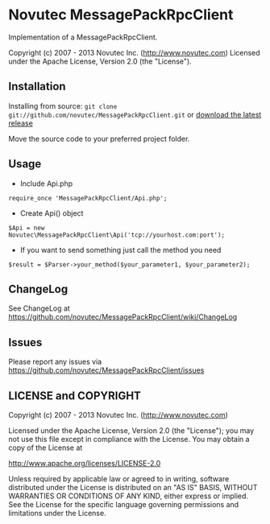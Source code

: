Novutec MessagePackRpcClient
============================

Implementation of a MessagePackRpcClient.

Copyright (c) 2007 - 2013 Novutec Inc. (http://www.novutec.com)
Licensed under the Apache License, Version 2.0 (the "License").

Installation
------------

Installing from source: `git clone git://github.com/novutec/MessagePackRpcClient.git` or [download the latest release](https://github.com/novutec/MessagePackRpcClient/zipball/master)

Move the source code to your preferred project folder.

Usage
-----

* Include Api.php
```
require_once 'MessagePackRpcClient/Api.php';
```

* Create Api() object
```
$Api = new Novutec\MessagePackRpcClient\Api('tcp://yourhost.com:port');
```

* If you want to send something just call the method you need
```
$result = $Parser->your_method($your_parameter1, $your_parameter2);
```

ChangeLog
---------
See ChangeLog at https://github.com/novutec/MessagePackRpcClient/wiki/ChangeLog

Issues
------
Please report any issues via https://github.com/novutec/MessagePackRpcClient/issues

LICENSE and COPYRIGHT
-----------------------
Copyright (c) 2007 - 2013 Novutec Inc. (http://www.novutec.com)

Licensed under the Apache License, Version 2.0 (the "License");
you may not use this file except in compliance with the License.
You may obtain a copy of the License at

http://www.apache.org/licenses/LICENSE-2.0

Unless required by applicable law or agreed to in writing, software
distributed under the License is distributed on an "AS IS" BASIS,
WITHOUT WARRANTIES OR CONDITIONS OF ANY KIND, either express or implied.
See the License for the specific language governing permissions and
limitations under the License.